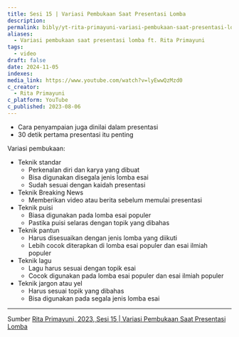 ```yaml
---
title: Sesi 15 | Variasi Pembukaan Saat Presentasi Lomba
description: 
permalink: bibly/yt-rita-primayuni-variasi-pembukaan-saat-presentasi-lomba
aliases:
  - Variasi pembukaan saat presentasi lomba ft. Rita Primayuni
tags:
  - video
draft: false
date: 2024-11-05
indexes: 
media_link: https://www.youtube.com/watch?v=lyEwwQzMzd0
c_creator:
  - Rita Primayuni
c_platform: YouTube
c_published: 2023-08-06
---
```


- Cara penyampaian juga dinilai dalam presentasi
- 30 detik pertama presentasi itu penting

Variasi pembukaan:
- Teknik standar
	- Perkenalan diri dan karya yang dibuat
	- Bisa digunakan disegala jenis lomba esai
	- Sudah sesuai dengan kaidah presentasi
- Teknik Breaking News
	- Memberikan video atau berita sebelum memulai presentasi
- Teknik puisi
	- Biasa digunakan pada lomba esai populer
	- Pastika puisi selaras dengan topik yang dibahas
- Teknik pantun
	- Harus disesuaikan dengan jenis lomba yang diikuti
	- Lebih cocok diterapkan di lomba esai populer dan esai ilmiah populer 
- Teknik lagu
	- Lagu harus sesuai dengan topik esai
	- Cocok digunakan pada lomba esai populer dan esai ilmiah populer
- Teknik jargon atau yel
	- Harus sesuai topik yang dibahas
	- Bisa digunakan pada segala jenis lomba esai



---
Sumber [Rita Primayuni, 2023, Sesi 15 | Variasi Pembukaan Saat Presentasi Lomba](https://www.youtube.com/watch?v=lyEwwQzMzd0)